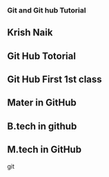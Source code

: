 ### Git and Git hub Tutorial
## Krish Naik
## Git Hub Totorial
## Git Hub First 1st class
## Mater in GitHub
## B.tech in github
## M.tech in GitHub
git